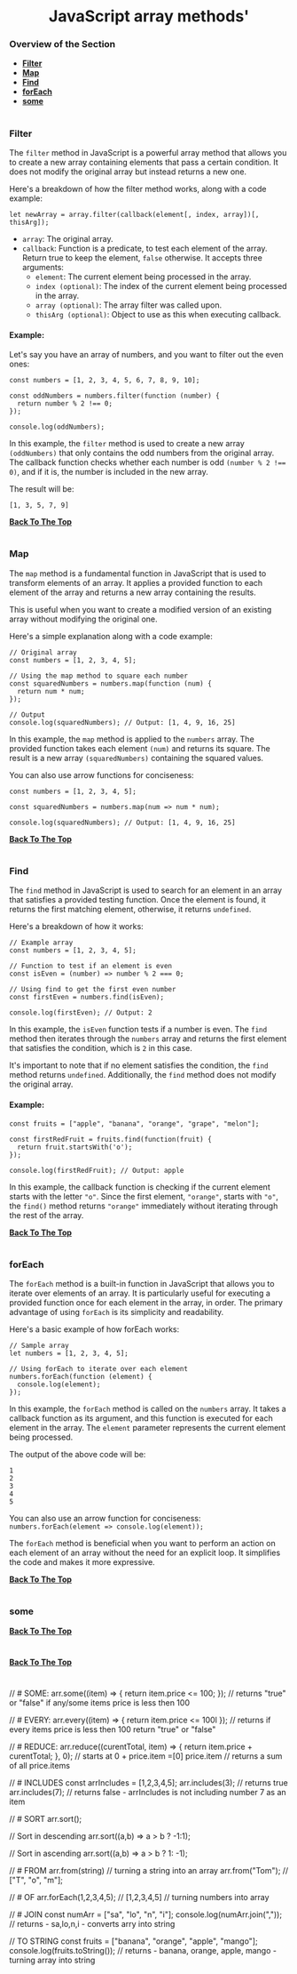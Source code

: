 <h1 align="center">JavaScript array methods' </h1>

### Overview of the Section
* **[Filter](#filter)**
* **[Map](#map)**
* **[Find](#find)**
* **[forEach](#forEach)**
* **[some](#some)**


#
### Filter

The ``filter`` method in JavaScript is a powerful array method that allows you to create a new array containing elements that pass a certain condition. 
It does not modify the original array but instead returns a new one.

Here's a breakdown of how the filter method works, along with a code example:

``let newArray = array.filter(callback(element[, index, array])[, thisArg]);``

- ``array``: The original array.
- ``callback``: Function is a predicate, to test each element of the array. Return true to keep the element, ``false`` otherwise. It accepts three arguments:
    - ``element``: The current element being processed in the array.
    - ``index (optional)``: The index of the current element being processed in the array.
    - ``array (optional)``: The array filter was called upon.
    - ``thisArg (optional)``: Object to use as this when executing callback.

#### Example:
Let's say you have an array of numbers, and you want to filter out the even ones:

```
const numbers = [1, 2, 3, 4, 5, 6, 7, 8, 9, 10];

const oddNumbers = numbers.filter(function (number) {
  return number % 2 !== 0;
});

console.log(oddNumbers);
```
In this example, the ``filter`` method is used to create a new array ``(oddNumbers)`` that only contains the odd numbers from the original array. The callback function checks whether each number is odd ``(number % 2 !== 0)``, and if it is, the number is included in the new array.

The result will be:

```
[1, 3, 5, 7, 9]
```

**[Back To The Top](#Overview-of-the-Section)**
#

### Map

The ``map`` method is a fundamental function in JavaScript that is used to transform elements of an array. It applies a provided function to each element of the array and returns a new array containing the results. 
 
This is useful when you want to create a modified version of an existing array without modifying the original one.

Here's a simple explanation along with a code example:

```
// Original array
const numbers = [1, 2, 3, 4, 5];

// Using the map method to square each number
const squaredNumbers = numbers.map(function (num) {
  return num * num;
});

// Output
console.log(squaredNumbers); // Output: [1, 4, 9, 16, 25]
```

In this example, the ``map`` method is applied to the ``numbers`` array. The provided function takes each element ``(num)`` and returns its square. The result is a new array ``(squaredNumbers)`` containing the squared values.

You can also use arrow functions for conciseness:

```
const numbers = [1, 2, 3, 4, 5];

const squaredNumbers = numbers.map(num => num * num);

console.log(squaredNumbers); // Output: [1, 4, 9, 16, 25]
```

**[Back To The Top](#Overview-of-the-Section)**
#
### Find

The ``find`` method in JavaScript is used to search for an element in an array that satisfies a provided testing function. Once the element is found, it returns the first matching element, otherwise, it returns ``undefined``. 

Here's a breakdown of how it works:
```
// Example array
const numbers = [1, 2, 3, 4, 5];

// Function to test if an element is even
const isEven = (number) => number % 2 === 0;

// Using find to get the first even number
const firstEven = numbers.find(isEven);

console.log(firstEven); // Output: 2
```

In this example, the ``isEven`` function tests if a number is even. The ``find`` method then iterates through the ``numbers`` array and returns the first element that satisfies the condition, which is ``2`` in this case.

It's important to note that if no element satisfies the condition, the ``find`` method returns ``undefined``. Additionally, the ``find`` method does not modify the original array.

#### Example:
```
const fruits = ["apple", "banana", "orange", "grape", "melon"];

const firstRedFruit = fruits.find(function(fruit) {
  return fruit.startsWith('o');
});

console.log(firstRedFruit); // Output: apple
```
In this example, the callback function is checking if the current element starts with the letter ``"o"``. Since the first element, ``"orange"``, starts with ``"o"``, the ``find()`` method returns ``"orange"`` immediately without iterating through the rest of the array.

**[Back To The Top](#Overview-of-the-Section)**
#
### forEach

The ``forEach`` method is a built-in function in JavaScript that allows you to iterate over elements of an array. It is particularly useful for executing a provided function once for each element in the array, in order. The primary advantage of using ``forEach`` is its simplicity and readability.

Here's a basic example of how forEach works:

```
// Sample array
let numbers = [1, 2, 3, 4, 5];

// Using forEach to iterate over each element
numbers.forEach(function (element) {
  console.log(element);
});
```

In this example, the ``forEach`` method is called on the ``numbers`` array. It takes a callback function as its argument, and this function is executed for each element in the array. The ``element`` parameter represents the current element being processed.

The output of the above code will be:
```
1
2
3
4
5
```
You can also use an arrow function for conciseness:
``numbers.forEach(element => console.log(element));``

The ``forEach`` method is beneficial when you want to perform an action on each element of an array without the need for an explicit loop. It simplifies the code and makes it more expressive.

**[Back To The Top](#Overview-of-the-Section)**
#
### some

**[Back To The Top](#Overview-of-the-Section)**
#



**[Back To The Top](#Overview-of-the-Section)**
#

// # SOME:
arr.some((item) => {
    return item.price <= 100;
});
// returns "true" or "false" if any/some items price is less then 100

// # EVERY:
arr.every((item) => {
    return item.price <= 100l
});
// returns if every items price is less then 100 return "true" or "false"

// # REDUCE:
arr.reduce((curentTotal, item) => {
    return item.price + curentTotal;
}, 0);
// starts at 0 + price.item =[0] price.item
// returns a sum of all price.items

// # INCLUDES
const arrIncludes = [1,2,3,4,5];
arr.includes(3);
// returns true
arr.includes(7);
// returns false - arrIncludes is not including number 7 as an item

// # SORT
arr.sort();

// Sort in descending
arr.sort((a,b) => a > b ? -1:1);

// Sort in ascending
arr.sort((a,b) => a > b ? 1: -1);

// # FROM 
arr.from(string) // turning a string into an array
arr.from("Tom"); // ["T", "o", "m"];

// # OF
arr.forEach(1,2,3,4,5);
// [1,2,3,4,5]
// turning numbers into array

// # JOIN
const numArr = ["sa", "lo", "n", "i"];
console.log(numArr.join(","));
// returns - sa,lo,n,i - converts arry into string

// TO STRING
const fruits = ["banana", "orange", "apple", "mango"];
console.log(fruits.toString());
// returns - banana, orange, apple, mango - turning array into string


